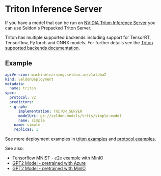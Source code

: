 # Triton Inference Server

If you have a model that can be run on [NVIDIA Triton Inference Server](https://github.com/triton-inference-server/server) you can use Seldon's Prepacked Triton Server.

Triton has multiple supported backends including support for TensorRT, Tensorflow, PyTorch and ONNX models. For further details see the [Triton supported backends documentation](https://github.com/triton-inference-server/backend#where-can-i-find-all-the-backends-that-are-available-for-triton).

## Example

```yaml
apiVersion: machinelearning.seldon.io/v1alpha2
kind: SeldonDeployment
metadata:
  name: triton
spec:
  protocol: v2
  predictors:
  - graph:
      implementation: TRITON_SERVER
      modelUri: gs://seldon-models/trtis/simple-model
      name: simple
    name: simple
    replicas: 1
```

See more deployment examples in [triton examples](../examples/triton_examples.html) and [protocol examples](../examples/protocol_examples.html).

See also:
- [Tensorflow MNIST - e2e example with MinIO](../examples/triton_mnist_e2e.html)
- [GPT2 Model - pretrained with Azure](../examples/triton_gpt2_example_azure.html)
- [GPT2 Model - pretrained with MinIO](../examples/triton_gpt2_example.html)
